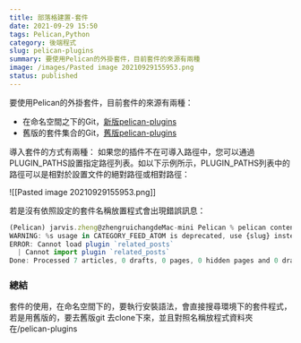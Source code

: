 ```yaml
---
title: 部落格建置-套件
date: 2021-09-29 15:50
tags: Pelican,Python
category: 後端程式
slug: pelican-plugins
summary: 要使用Pelican的外掛套件，目前套件的來源有兩種
image: /images/Pasted image 20210929155953.png
status: published
---
```


要使用Pelican的外掛套件，目前套件的來源有兩種：

* 在命名空間之下的Git，[新版pelican-plugins](https://github.com/pelican-plugins)
* 舊版的套件集合的Git，[舊版pelican-plugins](https://github.com/getpelican/pelican-plugins)


導入套件的方式有兩種：
如果您的插件不在可導入路徑中，您可以通過PLUGIN_PATHS設置指定路徑列表。如以下示例所示，PLUGIN_PATHS列表中的路徑可以是相對於設置文件的絕對路徑或相對路徑：

![[Pasted image 20210929155953.png]]

若是沒有依照設定的套件名稱放置程式會出現錯誤訊息：

```javascript
(Pelican) jarvis.zheng@zhengruichangdeMac-mini Pelican % pelican content
WARNING: %s usage in CATEGORY_FEED_ATOM is deprecated, use {slug} instead.
ERROR: Cannot load plugin `related_posts`
  | Cannot import plugin `related_posts`
Done: Processed 7 articles, 0 drafts, 0 pages, 0 hidden pages and 0 draft pages in 0.20 seconds.
```

###  總結
>
套件的使用，在命名空間下的，要執行安裝語法，會直接搜尋環境下的套件程式，若是用舊版的，要去舊版git 去clone下來，並且對照名稱放程式資料夾在/pelican-plugins